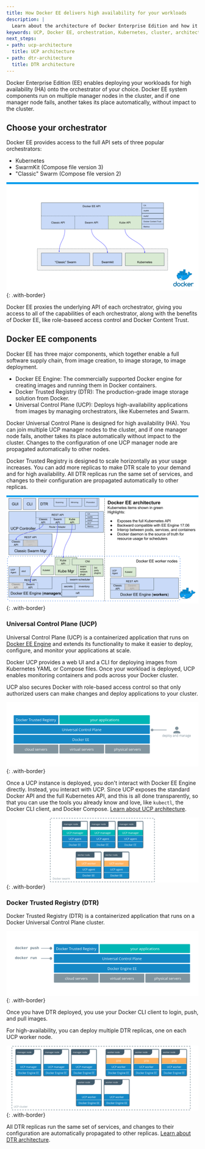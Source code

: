 ```yaml
---
title: How Docker EE delivers high availability for your workloads
description: |
  Learn about the architecture of Docker Enterprise Edition and how it enables deploying workloads for HA. 
keywords: UCP, Docker EE, orchestration, Kubernetes, cluster, architecture, high availability
next_steps:
- path: ucp-architecture
  title: UCP architecture
- path: dtr-architecture
  title: DTR architecture
---
```


Docker Enterprise Edition (EE) enables deploying your workloads for high
availability (HA) onto the orchestrator of your choice. Docker EE system
components run on multiple manager nodes in the cluster, and if one manager
node fails, another takes its place automatically, without impact to the
cluster.

## Choose your orchestrator

Docker EE provides access to the full API sets of three popular orchestrators:

- Kubernetes 
- SwarmKit (Compose file version 3) 
- "Classic" Swarm (Compose file version 2)

![](../images/how-docker-ee-delivers-ha-1.svg){: .with-border}

Docker EE proxies the underlying API of each orchestrator, giving you access
to all of the capabilities of each orchestrator, along with the benefits of
Docker EE, like role-baseed access control and Docker Content Trust. 

## Docker EE components

Docker EE has three major components, which together enable a full software
supply chain, from image creation, to image storage, to image deployment.

- Docker EE Engine: The commercially supported Docker engine for creating
  images and running them in Docker containers.
- Docker Trusted Registry (DTR): The production-grade image storage solution
  from Docker.
- Universal Control Plane (UCP): Deploys high-availability applications from
  images by managing orchestrators, like Kubernetes and Swarm.

Docker Universal Control Plane is designed for high availability (HA). You can
join multiple UCP manager nodes to the cluster, and if one manager node fails,
another takes its place automatically without impact to the cluster. Changes to 
the configuration of one UCP manager node are propagated automatically to other
nodes.

Docker Trusted Registry is designed to scale horizontally as your usage
increases. You can add more replicas to make DTR scale to your demand and for
high availability. All DTR replicas run the same set of services, and changes
to their configuration are propagated automatically to other replicas.

![](../images/docker-ee-architecture.svg){: .with-border}

### Universal Control Plane (UCP)

Universal Control Plane (UCP) is a containerized application that runs on
[Docker EE Engine](../index.md) and extends its functionality to make it
easier to deploy, configure, and monitor your applications at scale.

Docker UCP provides a web UI and a CLI for deploying images from Kubernetes
YAML or Compose files. Once your workload is deployed, UCP enables monitoring
containers and pods across your Docker cluster.

UCP also secures Docker with role-based access control so that only authorized
users can make changes and deploy applications to your cluster.

![](../images/ucp-architecture-1.svg){: .with-border}

Once a UCP instance is deployed, you don't interact with Docker EE Engine
directly. Instead, you interact with UCP. Since UCP exposes the standard
Docker API and the full Kubernetes API, and this is all done transparently,
so that you can use the tools you already know and love, like `kubectl`,
the Docker CLI client, and Docker Compose.
[Learn about UCP architecture](ucp-architecture.md).

![](../images/ucp-architecture-2.svg){: .with-border}

### Docker Trusted Registry (DTR)

Docker Trusted Registry (DTR) is a containerized application that runs on a
Docker Universal Control Plane cluster.

![](../images/dtr-architecture-1.svg){: .with-border}

Once you have DTR deployed, you use your Docker CLI client to login, push, and
pull images.

For high-availability, you can deploy multiple DTR replicas, one on each UCP
worker node.

![](../images/dtr-architecture-2.svg){: .with-border}

All DTR replicas run the same set of services, and changes to their configuration
are automatically propagated to other replicas.
[Learn about DTR architecture](dtr-architecture.md).




    